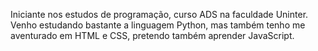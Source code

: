 Iniciante nos estudos de programação, curso ADS na faculdade Uninter. Venho estudando bastante a linguagem Python, mas também tenho me aventurado em HTML e CSS, pretendo também aprender JavaScript. 

<!---
vieirajunior-90/vieirajunior-90 is a ✨ special ✨ repository because its `README.md` (this file) appears on your GitHub profile.
You can click the Preview link to take a look at your changes.
--->
